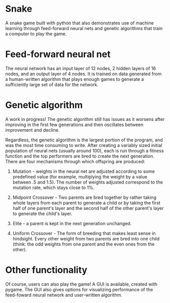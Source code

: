 # Snake
A snake game built with python that also demonstrates use of machine learning through feed-forward neural nets and genetic algorithms that train a computer to play the game.

# Feed-forward neural net
The neural network has an input layer of 12 nodes, 2 hidden layers of 16 nodes, and an output layer of 4 nodes. It is trained on data generated from a human-written algorithm that plays enough games to generate a sufficiently large set of data for the network.

# Genetic algorithm
A work in progress! The genetic algorithm still has issues as it worsens after improving in the first few generations and then oscillates between improvement and decline.

Regardless, the genetic algorithm is the largest portion of the program, and was the most time consuming to write. After creating a variably sized initial population of neural nets (usually around 100), each is run through a fitness function and the top performers are bred to create the next generation. There are four mechanisms through which offspring are produced:

1. Mutation - weights in the neural net are adjusted according to some predefined value (for example, multiplying the weight by a value between .5 and 1.5). The number of weights adjusted correspond to the mutation rate, which stays close to 1%.

2. Midpoint Crossover - Two parents are bred together by rather taking whole layers from each parent to generate a child or by taking the first half of one parent's layer and the second half of the other parent's layer to generate the child's layer.

3. Elite - a parent is kept in the next generation unchanged.

4. Uniform Crossover - The form of breeding that makes least sense in hindsight. Every other weight from two parents are bred into one child (think: the odd weights from one parent and the even ones from the other).

# Other functionality
Of course, users can also play the game! A GUI is available, created with pygame. The GUI also gives options for visualizing performance of the feed-foward neural network and user-written algorithm.
